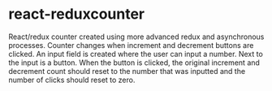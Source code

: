 # react-reduxcounter
React/redux counter created using more advanced redux and asynchronous processes. Counter changes when increment and decrement buttons are clicked. An input field is created where the user can input a number. Next to the input is a button. When the button is clicked, the original increment and decrement count should reset to the number that was inputted and the number of clicks should reset to zero.
